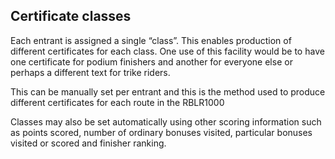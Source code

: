 ## Certificate classes

Each entrant is assigned a single “class”. This enables production of different certificates for each class. One use of this facility would be to have one certificate for podium finishers and another for everyone else or perhaps a different text for trike riders.

This can be manually set per entrant and this is the method used to produce different certificates for each route in the RBLR1000

Classes may also be set automatically using other scoring information such as points scored, number of ordinary bonuses visited, particular bonuses visited or scored and finisher ranking.
